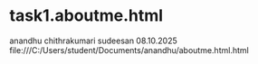 # task1.aboutme.html
anandhu chithrakumari sudeesan
08.10.2025
file:///C:/Users/student/Documents/anandhu/aboutme.html.html
